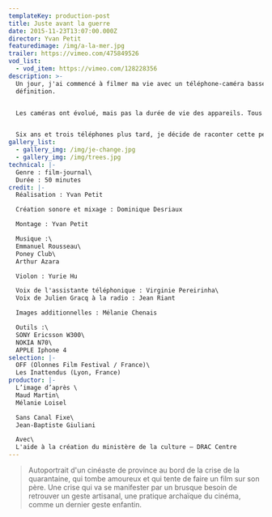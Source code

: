 ```yaml
---
templateKey: production-post
title: Juste avant la guerre
date: 2015-11-23T13:07:00.000Z
director: Yvan Petit
featuredimage: /img/a-la-mer.jpg
trailer: https://vimeo.com/475849526
vod_list:
  - vod_item: https://vimeo.com/128228356
description: >-
  Un jour, j'ai commencé à filmer ma vie avec un téléphone-caméra basse
  définition.


  Les caméras ont évolué, mais pas la durée de vie des appareils. Tous les deux ans, je devais changer de téléphone et à chaque fois, l'image était plus nette, sans appel. 


  Six ans et trois téléphones plus tard, je décide de raconter cette période de mon existence.
gallery_list:
  - gallery_img: /img/je-change.jpg
  - gallery_img: /img/trees.jpg
technical: |-
  Genre : film-journal\
  Durée : 50 minutes
credit: |-
  Réalisation : Yvan Petit

  Création sonore et mixage : Dominique Desriaux

  Montage : Yvan Petit

  Musique :\
  Emmanuel Rousseau\
  Poney Club\
  Arthur Azara

  Violon : Yurie Hu

  Voix de l'assistante téléphonique : Virginie Pereirinha\
  Voix de Julien Gracq à la radio : Jean Riant

  Images additionnelles : Mélanie Chenais

  Outils :\
  SONY Ericsson W300\
  NOKIA N70\
  APPLE Iphone 4
selection: |-
  OFF (Olonnes Film Festival / France)\
  Les Inattendus (Lyon, France)
productor: |-
  L’image d’après \
  Maud Martin\
  Mélanie Loisel

  Sans Canal Fixe\
  Jean-Baptiste Giuliani

  Avec\
  L'aide à la création du ministère de la culture – DRAC Centre
---
```

> Autoportrait d'un cinéaste de province au bord de la crise de la quarantaine, qui tombe amoureux et qui tente de faire un film sur son père. Une crise qui va se manifester par un brusque besoin de retrouver un geste artisanal, une pratique archaïque du cinéma, comme un dernier geste enfantin.